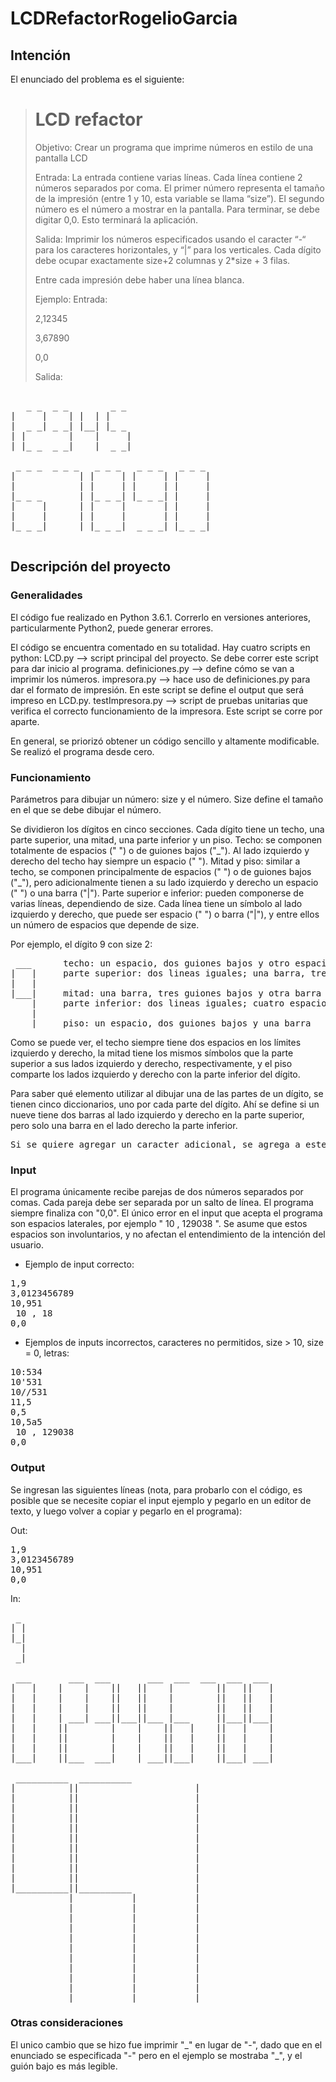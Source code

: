 # LCDRefactorRogelioGarcia

## Intención
El enunciado del problema es el siguiente:
> # LCD refactor
>
>
> Objetivo: Crear un programa que imprime números en estilo de una pantalla LCD
>
> Entrada: La entrada contiene varias líneas. Cada línea contiene 2 números separados por coma. El primer número representa el tamaño de la impresión (entre 1 y 10, esta variable se llama “size”). El segundo número es el número a mostrar en la pantalla. Para terminar, se debe digitar 0,0. Esto terminará la aplicación.
>
> Salida: Imprimir los números especificados usando el caracter “-“ para los caracteres horizontales, y “|” para los verticales. Cada dígito debe ocupar exactamente size+2 columnas y 2*size + 3 filas.
>
> Entre cada impresión debe haber una línea blanca.
>
> Ejemplo:
> Entrada:
>
> 2,12345
>
> 3,67890
>
> 0,0
>
>   
> Salida:   

  <pre>  
   _ _  _ _        _ _
|     |    | |  | |
|  _ _| _ _| |__| |_ _
| |        |    |     |
| |_ _  _ _|    |  _ _|

 _ _ _  _ _ _   _ _ _   _ _ _   _ _ _
|            | |     | |     | |     |
|            | |     | |     | |     |
|_ _ _       | |_ _ _| |_ _ _| |     |
|     |      | |     |       | |     |
|     |      | |     |       | |     |
|_ _ _|      | |_ _ _|  _ _ _| |_ _ _|

</pre>

## Descripción del proyecto
### Generalidades
El código fue realizado en Python 3.6.1. Correrlo en versiones anteriores, particularmente Python2, puede generar errores.

El código se encuentra comentado en su totalidad. Hay cuatro scripts en python:
LCD.py --> script principal del proyecto. Se debe correr este script para dar inicio al programa.
definiciones.py --> define cómo se van a imprimir los números.
impresora.py --> hace uso de definiciones.py para dar el formato de impresión. En este script se define el output que será impreso en LCD.py.
testImpresora.py --> script de pruebas unitarias que verifica el correcto funcionamiento de la impresora. Este script se corre por aparte.

En general, se priorizó obtener un código sencillo y altamente modificable.
Se realizó el programa desde cero.

### Funcionamiento
Parámetros para dibujar un número: size y el número. Size define el tamaño en el que se debe dibujar el número.

Se dividieron los dígitos en cinco secciones. Cada dígito tiene un techo, una parte superior, una mitad, una parte inferior y un piso.
Techo: se componen totalmente de espacios (" ") o de guiones bajos ("\_"). Al lado izquierdo y derecho del techo hay siempre un espacio (" ").
Mitad y piso: similar a techo, se componen principalmente de espacios (" ") o de guiones bajos ("\_"), pero adicionalmente tienen a su lado izquierdo y derecho un espacio (" ") o una barra ("|").
Parte superior e inferior: pueden componerse de varias líneas, dependiendo de size. Cada línea tiene un símbolo al lado izquierdo y derecho, que puede ser espacio (" ") o barra ("|"), y entre ellos un número de espacios que depende de size.

Por ejemplo, el dígito 9 con size 2:

<pre>
 ___      techo: un espacio, dos guiones bajos y otro espacio
|   |     parte superior: dos lineas iguales; una barra, tres espacios y otra barra.
|   |     
|___|     mitad: una barra, tres guiones bajos y otra barra
    |     parte inferior: dos lineas iguales; cuatro espacios y una barra.
    |
 ___|     piso: un espacio, dos guiones bajos y una barra
</pre>

Como se puede ver, el techo siempre tiene dos espacios en los límites izquierdo y derecho, la mitad tiene los mismos símbolos que la parte superior a sus lados izquierdo y derecho, respectivamente, y el piso comparte los lados izquierdo y derecho con la parte inferior del dígito.

Para saber qué elemento utilizar al dibujar una de las partes de un dígito, se tienen cinco diccionarios, uno por cada parte del dígito. Ahí se define si un nueve tiene dos barras al lado izquierdo y derecho en la parte superior, pero solo una barra en el lado derecho la parte inferior.

<pre>
Si se quiere agregar un caracter adicional, se agrega a este diccionario y se modifican las verificaciones del input del programa para aceptarlo.
</pre>

### Input
El programa únicamente recibe parejas de dos números separados por comas. Cada pareja debe ser separada por un salto de línea. El programa siempre finaliza con "0,0". El único error en el input que acepta el programa son espacios laterales, por ejemplo " 10 , 129038 ". Se asume que estos espacios son involuntarios, y no afectan el entendimiento de la intención del usuario.
* Ejemplo de input correcto:
<pre>
1,9
3,0123456789
10,951
 10 , 18 
0,0
</pre>

* Ejemplos de inputs incorrectos, caracteres no permitidos, size > 10, size = 0, letras:
<pre>
10:534
10'531
10//531
11,5
0,5
10,5a5
 10 , 129038  
0,0
</pre>

### Output
Se ingresan las siguientes líneas (nota, para probarlo con el código, es posible que se necesite copiar el input ejemplo y pegarlo en un editor de texto, y luego volver a copiar y  pegarlo en el programa):

Out:
<pre>
1,9
3,0123456789
10,951
0,0
</pre>

In:
<pre>
 _
| |
|_|
  |
 _|

 ___       ___  ___       ___  ___  ___  ___  ___
|   |    |    |    ||   ||    |        ||   ||   |
|   |    |    |    ||   ||    |        ||   ||   |
|   |    |    |    ||   ||    |        ||   ||   |
|   |    | ___| ___||___||___ |___     ||___||___|
|   |    ||        |    |    ||   |    ||   |    |
|   |    ||        |    |    ||   |    ||   |    |
|   |    ||        |    |    ||   |    ||   |    |
|___|    ||___  ___|    | ___||___|    ||___| ___|

 __________  __________
|          ||                      |
|          ||                      |
|          ||                      |
|          ||                      |
|          ||                      |
|          ||                      |
|          ||                      |
|          ||                      |
|          ||                      |
|          ||                      |
|__________||__________            |
           |           |           |
           |           |           |
           |           |           |
           |           |           |
           |           |           |
           |           |           |
           |           |           |
           |           |           |
           |           |           |
           |           |           |
 __________| __________|           |
</pre>

### Otras consideraciones
El unico cambio que se hizo fue imprimir "\_" en lugar de "-", dado que en el enunciado se especificada "-" pero en el ejemplo se mostraba "\_", y el guión bajo es más legible.
